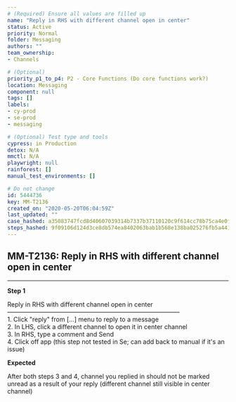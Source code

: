 ```yaml
---
# (Required) Ensure all values are filled up
name: "Reply in RHS with different channel open in center"
status: Active
priority: Normal
folder: Messaging
authors: ""
team_ownership: 
- Channels

# (Optional)
priority_p1_to_p4: P2 - Core Functions (Do core functions work?)
location: Messaging
component: null
tags: []
labels: 
- cy-prod
- se-prod
- messaging

# (Optional) Test type and tools
cypress: in Production
detox: N/A
mmctl: N/A
playwright: null
rainforest: []
manual_test_environments: []

# Do not change
id: 5444736
key: MM-T2136
created_on: "2020-05-20T06:04:59Z"
last_updated: ""
case_hashed: a35083747fcd8d40607039314b7337b37110120c9f614cc78b75ca4e0f5ac2f4cab0f586c19635f4b3584ca76a1ca190
steps_hashed: 9f09106d124d3ce8db574ea8402063bab1b568e138ba025276fb5a441d8aff51efaf9f5c3ddf3cd3e485a71a57008667
---
```


<!-- (Auto-generated) Based on frontmatter's "key" and "name" -->

## MM-T2136: Reply in RHS with different channel open in center

---

**Step 1**

Reply in RHS with different channel open in center\
————————————————————————————\
1\. Click "reply" from \[...] menu to reply to a message\
2\. In LHS, click a different channel to open it in center channel\
3\. In RHS, type a comment and Send\
4\. Click off app (this step not tested in Se; can add back to manual if it's an issue)

**Expected**

After both steps 3 and 4, channel you replied in should not be marked unread as a result of your reply (different channel still visible in center channel)
